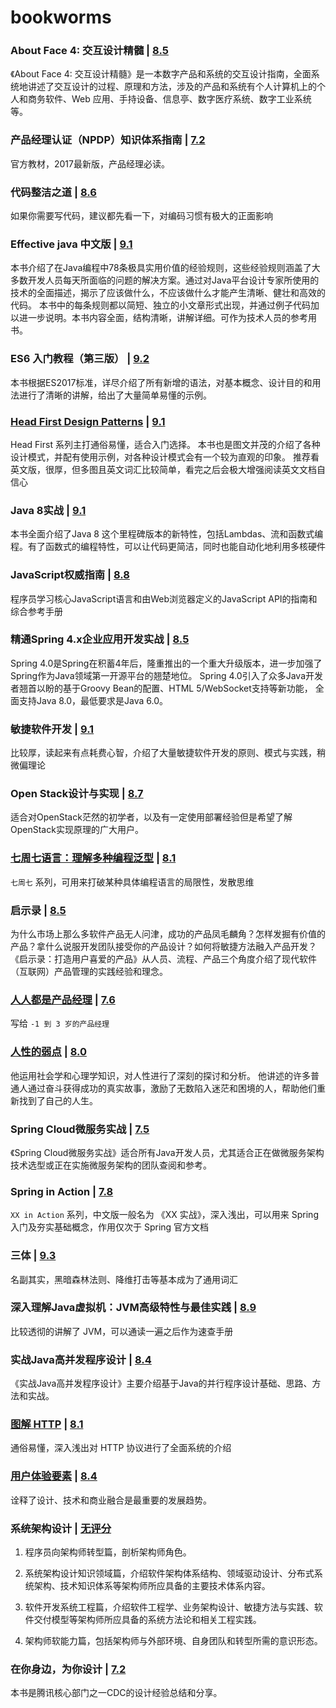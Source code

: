 ﻿# bookworms

### About Face 4: 交互设计精髓 | [8.5](https://book.douban.com/subject/26642302/)

《About Face 4: 交互设计精髓》是一本数字产品和系统的交互设计指南，全面系统地讲述了交互设计的过程、原理和方法，涉及的产品和系统有个人计算机上的个人和商务软件、Web 应用、手持设备、信息亭、数字医疗系统、数字工业系统等。

### 产品经理认证（NPDP）知识体系指南 | [7.2](https://book.douban.com/subject/27048727/)

官方教材，2017最新版，产品经理必读。

### 代码整洁之道 | [8.6](https://book.douban.com/subject/4199741/)

如果你需要写代码，建议都先看一下，对编码习惯有极大的正面影响

### Effective java 中文版 | [9.1](https://book.douban.com/subject/3360807/)

本书介绍了在Java编程中78条极具实用价值的经验规则，这些经验规则涵盖了大多数开发人员每天所面临的问题的解决方案。通过对Java平台设计专家所使用的技术的全面描述，揭示了应该做什么，不应该做什么才能产生清晰、健壮和高效的代码。
本书中的每条规则都以简短、独立的小文章形式出现，并通过例子代码加以进一步说明。本书内容全面，结构清晰，讲解详细。可作为技术人员的参考用书。

### ES6 入门教程（第三版） | [9.2](https://book.douban.com/subject/27127030/)

本书根据ES2017标准，详尽介绍了所有新增的语法，对基本概念、设计目的和用法进行了清晰的讲解，给出了大量简单易懂的示例。

### [Head First Design Patterns](https://github.com/oopstorm/oopstorm.github.io/issues/9) | [9.1](https://book.douban.com/subject/1400656/)

Head First 系列主打通俗易懂，适合入门选择。
本书也是图文并茂的介绍了各种设计模式，并配有使用示例，对各种设计模式会有一个较为直观的印象。
推荐看英文版，很厚，但多图且英文词汇比较简单，看完之后会极大增强阅读英文文档自信心

### Java 8实战 | [9.1](https://book.douban.com/subject/26772632/)

本书全面介绍了Java 8 这个里程碑版本的新特性，包括Lambdas、流和函数式编程。有了函数式的编程特性，可以让代码更简洁，同时也能自动化地利用多核硬件

### JavaScript权威指南 | [8.8](https://book.douban.com/subject/10549733/)

程序员学习核心JavaScript语言和由Web浏览器定义的JavaScript API的指南和综合参考手册

### 精通Spring 4.x企业应用开发实战 | [8.5](https://book.douban.com/subject/26952826/)

Spring 4.0是Spring在积蓄4年后，隆重推出的一个重大升级版本，进一步加强了Spring作为Java领域第一开源平台的翘楚地位。
Spring 4.0引入了众多Java开发者翘首以盼的基于Groovy Bean的配置、HTML 5/WebSocket支持等新功能，
全面支持Java 8.0，最低要求是Java 6.0。

### 敏捷软件开发 | [9.1](https://book.douban.com/subject/1140457/)

比较厚，读起来有点耗费心智，介绍了大量敏捷软件开发的原则、模式与实践，稍微偏理论

### Open Stack设计与实现 | [8.7](https://book.douban.com/subject/26374647/)

适合对OpenStack茫然的初学者，以及有一定使用部署经验但是希望了解OpenStack实现原理的广大用户。

### [七周七语言：理解多种编程泛型](https://github.com/oopstorm/oopstorm.github.io/issues/8) | [8.1](https://book.douban.com/subject/10555435/)

`七周七` 系列，可用来打破某种具体编程语言的局限性，发散思维

### 启示录 | [8.5](https://book.douban.com/subject/5914587/)

为什么市场上那么多软件产品无人问津，成功的产品凤毛麟角？怎样发掘有价值的产品？拿什么说服开发团队接受你的产品设计？如何将敏捷方法融入产品开发？《启示录：打造用户喜爱的产品》从人员、流程、产品三个角度介绍了现代软件（互联网）产品管理的实践经验和理念。

### [人人都是产品经理](https://github.com/oopstorm/oopstorm.github.io/issues/12) | [7.6](https://book.douban.com/subject/4723970/)

写给 `-1 到 3 岁的产品经理`

### [人性的弱点](https://github.com/oopstorm/oopstorm.github.io/issues/11) | [8.0](https://book.douban.com/subject/1837006/)

他运用社会学和心理学知识，对人性进行了深刻的探讨和分析。
他讲述的许多普通人通过奋斗获得成功的真实故事，激励了无数陷入迷茫和困境的人，帮助他们重新找到了自己的人生。

### Spring Cloud微服务实战 | [7.5](https://book.douban.com/subject/27025912/)

《Spring Cloud微服务实战》适合所有Java开发人员，尤其适合正在做微服务架构技术选型或正在实施微服务架构的团队查阅和参考。

### Spring in Action | [7.8](https://book.douban.com/subject/24830012/)

`XX in Action` 系列，中文版一般名为 《XX 实战》，深入浅出，可以用来 Spring 入门及夯实基础概念，作用仅次于 Spring 官方文档

### 三体 | [9.3](https://book.douban.com/subject/6518605/)

名副其实，黑暗森林法则、降维打击等基本成为了通用词汇

### 深入理解Java虚拟机：JVM高级特性与最佳实践 | [8.9](https://book.douban.com/subject/24722612/)

比较透彻的讲解了 JVM，可以通读一遍之后作为速查手册

### 实战Java高并发程序设计 | [8.4](https://book.douban.com/subject/26663605/)

《实战Java高并发程序设计》主要介绍基于Java的并行程序设计基础、思路、方法和实战。

### [图解 HTTP](https://github.com/oopstorm/oopstorm.github.io/issues/7) | [8.1](https://book.douban.com/subject/25863515/)

通俗易懂，深入浅出对 HTTP 协议进行了全面系统的介绍

### [用户体验要素](https://github.com/oopstorm/oopstorm.github.io/issues/10) | [8.4](https://book.douban.com/subject/6523997/)

诠释了设计、技术和商业融合是最重要的发展趋势。

### 系统架构设计 | [无评分](https://book.douban.com/subject/27198978/)

1. 程序员向架构师转型篇，剖析架构师角色。

2. 系统架构设计知识领域篇，介绍软件架构体系结构、领域驱动设计、分布式系统架构、技术知识体系等架构师所应具备的主要技术体系内容。

3. 软件开发系统工程篇，介绍软件工程学、业务架构设计、敏捷方法与实践、软件交付模型等架构师所应具备的系统方法论和相关工程实践。

4. 架构师软能力篇，包括架构师与外部环境、自身团队和转型所需的意识形态。

### 在你身边，为你设计 | [7.2](https://book.douban.com/subject/20471302/)

本书是腾讯核心部门之一CDC的设计经验总结和分享。
